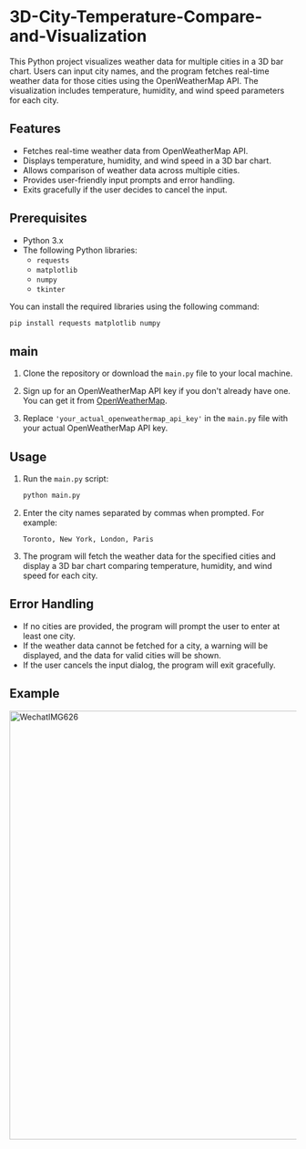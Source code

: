 # 3D-City-Temperature-Compare-and-Visualization
This Python project visualizes weather data for multiple cities in a 3D bar chart. Users can input city names, and the program fetches real-time weather data for those cities using the OpenWeatherMap API. The visualization includes temperature, humidity, and wind speed parameters for each city.

## Features

- Fetches real-time weather data from OpenWeatherMap API.
- Displays temperature, humidity, and wind speed in a 3D bar chart.
- Allows comparison of weather data across multiple cities.
- Provides user-friendly input prompts and error handling.
- Exits gracefully if the user decides to cancel the input.

## Prerequisites

- Python 3.x
- The following Python libraries:
  - `requests`
  - `matplotlib`
  - `numpy`
  - `tkinter`

You can install the required libraries using the following command:

```sh
pip install requests matplotlib numpy
```

## main

1. Clone the repository or download the `main.py` file to your local machine.

2. Sign up for an OpenWeatherMap API key if you don't already have one. You can get it from [OpenWeatherMap](https://openweathermap.org/api).

3. Replace `'your_actual_openweathermap_api_key'` in the `main.py` file with your actual OpenWeatherMap API key.

## Usage

1. Run the `main.py` script:

   ```sh
   python main.py
   ```

2. Enter the city names separated by commas when prompted. For example:

   ```
   Toronto, New York, London, Paris
   ```

3. The program will fetch the weather data for the specified cities and display a 3D bar chart comparing temperature, humidity, and wind speed for each city.

## Error Handling

- If no cities are provided, the program will prompt the user to enter at least one city.
- If the weather data cannot be fetched for a city, a warning will be displayed, and the data for valid cities will be shown.
- If the user cancels the input dialog, the program will exit gracefully.

## Example
<img width="752" alt="WechatIMG626" src="https://github.com/user-attachments/assets/c7ef22ba-42bd-4fc4-a3c6-511ca49c7a39">
